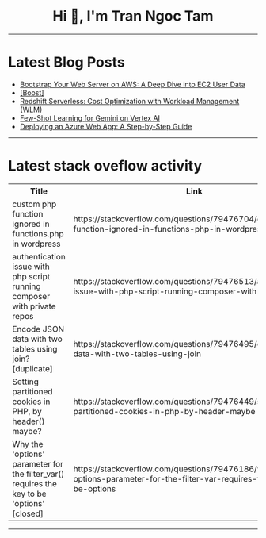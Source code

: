 <h1 align="center">Hi 👋, I'm Tran Ngoc Tam</h1>

---

# Latest Blog Posts 
<!-- BLOG-POST-LIST:START -->
- [Bootstrap Your Web Server on AWS: A Deep Dive into EC2 User Data](https://dev.to/lindiwe09/bootstrap-your-web-server-on-aws-a-deep-dive-into-ec2-user-data-2mp3)
- [[Boost]](https://dev.to/ifihan/-2b1c)
- [Redshift Serverless: Cost Optimization with Workload Management &lpar;WLM&rpar;](https://dev.to/sudoconsultants/redshift-serverless-cost-optimization-with-workload-management-wlm-27)
- [Few-Shot Learning for Gemini on Vertex AI](https://dev.to/ifihan/few-shot-learning-for-gemini-on-vertex-ai-13nj)
- [Deploying an Azure Web App: A Step-by-Step Guide](https://dev.to/onyemachi_doris/deploying-an-azure-web-app-a-step-by-step-guide-5b76)
<!-- BLOG-POST-LIST:END -->

---

# Latest stack oveflow activity
<table>
  <tr><th>Title</th><th>Link</th></tr>
  <!-- STACKOVERFLOW:START --><tr><td>custom php function ignored in functions.php in wordpress</td><td>https://stackoverflow.com/questions/79476704/custom-php-function-ignored-in-functions-php-in-wordpress</td></tr><tr><td>authentication issue with php script running composer with private repos</td><td>https://stackoverflow.com/questions/79476513/authentication-issue-with-php-script-running-composer-with-private-repos</td></tr><tr><td>Encode JSON data with two tables using join? [duplicate]</td><td>https://stackoverflow.com/questions/79476495/encode-json-data-with-two-tables-using-join</td></tr><tr><td>Setting partitioned cookies in PHP, by header&lpar;&rpar; maybe?</td><td>https://stackoverflow.com/questions/79476449/setting-partitioned-cookies-in-php-by-header-maybe</td></tr><tr><td>Why the &#39;options&#39; parameter for the filter_var&lpar;&rpar; requires the key to be &#39;options&#39; [closed]</td><td>https://stackoverflow.com/questions/79476186/why-the-options-parameter-for-the-filter-var-requires-the-key-to-be-options</td></tr><!-- STACKOVERFLOW:END -->
</table>

---


